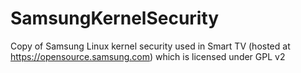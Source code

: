 # SamsungKernelSecurity
Copy of Samsung Linux kernel security used in Smart TV (hosted at https://opensource.samsung.com) which is licensed under GPL v2
